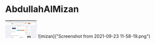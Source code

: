 # AbdullahAlMizan
<img src="Screenshot from 2021-09-23 11-58-19.png" width="100px">
![mizan]("Screenshot from 2021-09-23 11-58-19.png")
